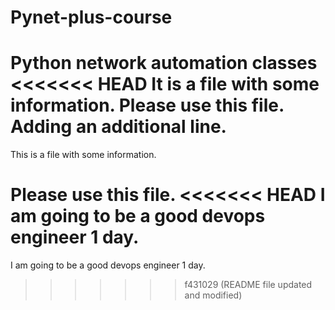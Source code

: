 # Pynet-plus-course
Python network automation classes
<<<<<<< HEAD
It is a file with some information.
Please use this file.
Adding an additional line.
=======

This is a file with some information.

Please use this file.
<<<<<<< HEAD
I am going to be a good devops engineer 1 day.
=======
I am going to be a good devops engineer 1 day. 
>>>>>>> f431029 (README file updated and modified)

